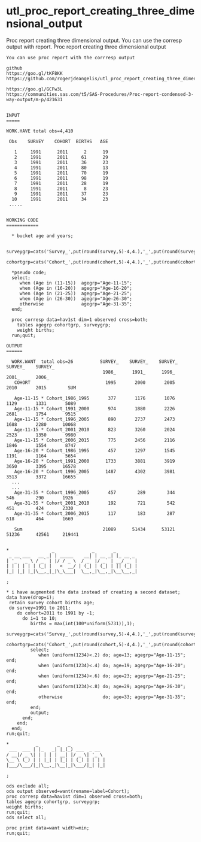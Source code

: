 # utl_proc_report_creating_three_dimensional_output
Proc report creating three dimensional output. You can use the corresp output with report.
    Proc report creating three dimensional output

    You can use proc report with the corrresp output

    github
    https://goo.gl/tKF8KK
    https://github.com/rogerjdeangelis/utl_proc_report_creating_three_dimensional_output

    https://goo.gl/GCFw3L
    https://communities.sas.com/t5/SAS-Procedures/Proc-report-condensed-3-way-output/m-p/421631


    INPUT
    =====

    WORK.HAVE total obs=4,410

     Obs    SURVEY    COHORT  BIRTHS   AGE

       1     1991      2011      2      19
       2     1991      2011     61      29
       3     1991      2011     36      23
       4     1991      2011     80      13
       5     1991      2011     70      19
       6     1991      2011     98      19
       7     1991      2011     28      19
       8     1991      2011      8      23
       9     1991      2011     37      23
      10     1991      2011     34      23
     .....


    WORKING CODE
    ============

      * bucket age and years;

      surveygrp=cats('Survey_',put(round(survey,5)-4,4.),'_',put(round(survey,5)+5,4.));
      cohortgrp=cats('Cohort_',put(round(cohort,5)-4,4.),'_',put(round(cohort,5)+5,4.));

      *pseudo code;
      select;
         when (Age in (11-15))  agegrp="Age-11-15";
         when (Age in (16-20))  agegrp="Age-16-20";
         when (Age in (21-25))  agegrp="Age-21-25";
         when (Age in (26-30))  agegrp="Age-26-30";
         otherwise              agegrp="Age-31-35";
      end;

      proc corresp data=hav1st dim=1 observed cross=both;
        tables agegrp cohortgrp, surveygrp;
        weight births;
      run;quit;

    OUTPUT
    ======

      WORK.WANT  total obs=26          SURVEY_    SURVEY_    SURVEY_    SURVEY_    SURVEY_
                                        1986_      1991_      1996_      2001_      2006_
       COHORT                            1995       2000       2005       2010       2015        SUM

       Age-11-15 * Cohort_1986_1995       377       1176       1076       1129       1331       5089
       Age-11-15 * Cohort_1991_2000       974       1880       2226       2681       1754       9515
       Age-11-15 * Cohort_1996_2005       890       2737       2473       1688       2280      10068
       Age-11-15 * Cohort_2001_2010       823       3260       2024       2523       1350       9980
       Age-11-15 * Cohort_2006_2015       775       2456       2116       1846       1554       8747
       Age-16-20 * Cohort_1986_1995       457       1297       1545       1191       1164       5654
       Age-16-20 * Cohort_1991_2000      1733       3881       3919       3650       3395      16578
       Age-16-20 * Cohort_1996_2005      1487       4302       3981       3513       3372      16655
      ...
      ...
       Age-31-35 * Cohort_1996_2005       457        289        344        546        290       1926
       Age-31-35 * Cohort_2001_2010       192        721        542        451        424       2330
       Age-31-35 * Cohort_2006_2015       117        183        287        618        464       1669

       Sum                              21089      51434      53121      51236      42561     219441


    *                _              _       _
     _ __ ___   __ _| | _____    __| | __ _| |_ __ _
    | '_ ` _ \ / _` | |/ / _ \  / _` |/ _` | __/ _` |
    | | | | | | (_| |   <  __/ | (_| | (_| | || (_| |
    |_| |_| |_|\__,_|_|\_\___|  \__,_|\__,_|\__\__,_|

    ;

    * i have augmented the data instead of creating a second dataset;
    data have(drop=i);
     retain survey cohort births age;
     do survey=1991 to 2011;
        do cohort=2011 to 1991 by -1;
          do i=1 to 10;
             births = max(int(100*uniform(5731)),1);
             surveygrp=cats('Survey_',put(round(survey,5)-4,4.),'_',put(round(survey,5)+5,4.));
             cohortgrp=cats('Cohort_',put(round(cohort,5)-4,4.),'_',put(round(cohort,5)+5,4.));
             select;
                when (uniform(1234)<.2) do; age=13; agegrp="Age-11-15"; end;
                when (uniform(1234)<.4) do; age=19; agegrp="Age-16-20"; end;
                when (uniform(1234)<.6) do; age=23; agegrp="Age-21-25"; end;
                when (uniform(1234)<.8) do; age=29; agegrp="Age-26-30"; end;
                otherwise               do; age=33; agegrp="Age-31-35"; end;
             end;
             output;
          end;
        end;
      end;
    run;quit;

    *          _       _   _
     ___  ___ | |_   _| |_(_) ___  _ __
    / __|/ _ \| | | | | __| |/ _ \| '_ \
    \__ \ (_) | | |_| | |_| | (_) | | | |
    |___/\___/|_|\__,_|\__|_|\___/|_| |_|

    ;

    ods exclude all;
    ods output observed=want(rename=label=Cohort);
    proc corresp data=hav1st dim=1 observed cross=both;
    tables agegrp cohortgrp, surveygrp;
    weight births;
    run;quit;
    ods select all;

    proc print data=want width=min;
    run;quit;
